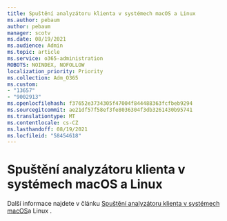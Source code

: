```yaml
---
title: Spuštění analyzátoru klienta v systémech macOS a Linux
ms.author: pebaum
author: pebaum
manager: scotv
ms.date: 08/19/2021
ms.audience: Admin
ms.topic: article
ms.service: o365-administration
ROBOTS: NOINDEX, NOFOLLOW
localization_priority: Priority
ms.collection: Adm_O365
ms.custom:
- "13657"
- "9002913"
ms.openlocfilehash: f37652e3734305f47004f844488363fcfbeb9294
ms.sourcegitcommit: ae21df57f58ef3fe8036304f3db3261430b95741
ms.translationtype: MT
ms.contentlocale: cs-CZ
ms.lasthandoff: 08/19/2021
ms.locfileid: "58454618"
---
```

# <a name="run-the-client-analyzer-on-macos-and-linux"></a>Spuštění analyzátoru klienta v systémech macOS a Linux

Další informace najdete v článku [Spuštění analyzátoru klienta v systémech macOS](https://docs.microsoft.com/microsoft-365/security/defender-endpoint/run-analyzer-macos-linux)a Linux .